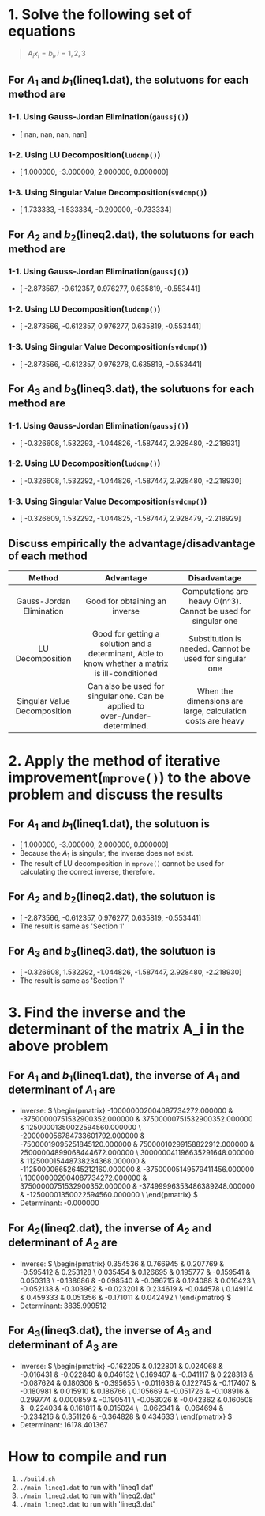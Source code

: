# 1. Solve the following set of equations

> $A_i x_i = b_i, i=1,2,3$

## For $A_1$ and $b_1$(**lineq1.dat**), the solutuons for each method are
### 1-1. Using Gauss-Jordan Elimination(`gaussj()`)
- [         nan,         nan,         nan,         nan]
### 1-2. Using LU Decomposition(`ludcmp()`)
- [    1.000000,   -3.000000,    2.000000,    0.000000]
### 1-3. Using Singular Value Decomposition(`svdcmp()`)
- [    1.733333,   -1.533334,   -0.200000,   -0.733334]

## For $A_2$ and $b_2$(**lineq2.dat**), the solutuons for each method are
### 1-1. Using Gauss-Jordan Elimination(`gaussj()`)
- [   -2.873567,   -0.612357,    0.976277,    0.635819,   -0.553441]
### 1-2. Using LU Decomposition(`ludcmp()`)
- [   -2.873566,   -0.612357,    0.976277,    0.635819,   -0.553441]
### 1-3. Using Singular Value Decomposition(`svdcmp()`)
- [   -2.873566,   -0.612357,    0.976278,    0.635819,   -0.553441]

## For $A_3$ and $b_3$(**lineq3.dat**), the solutuons for each method are
### 1-1. Using Gauss-Jordan Elimination(`gaussj()`)
- [   -0.326608,    1.532293,   -1.044826,   -1.587447,    2.928480,   -2.218931]
### 1-2. Using LU Decomposition(`ludcmp()`)
- [   -0.326608,    1.532292,   -1.044826,   -1.587447,    2.928480,   -2.218930]
### 1-3. Using Singular Value Decomposition(`svdcmp()`)
- [   -0.326609,    1.532292,   -1.044825,   -1.587447,    2.928479,   -2.218929]

## Discuss empirically the advantage/disadvantage of each method

|Method|Advantage|Disadvantage|
|:-:|:-:|:-:|
|Gauss-Jordan Elimination|Good for obtaining an inverse|Computations are heavy O(n^3). Cannot be used for singular one|
|LU Decomposition|Good for getting a solution and a determinant, Able to know whether a matrix is ill-conditioned|Substitution is needed. Cannot be used for singular one|
|Singular Value Decomposition|Can also be used for singular one. Can be applied to over-/under-determined.|When the dimensions are large, calculation costs are heavy|

# 2. Apply the method of iterative improvement(`mprove()`) to the above problem and discuss the results

## For $A_1$ and $b_1$(**lineq1.dat**), the solutuon is
- [    1.000000,   -3.000000,    2.000000,    0.000000]
- Because the $A_1$ is singular, the inverse does not exist.
- The result of LU decomposition in `mprove()` cannot be used for calculating the correct inverse, therefore.

## For $A_2$ and $b_2$(**lineq2.dat**), the solutuon is
- [   -2.873566,   -0.612357,    0.976277,    0.635819,   -0.553441]
- The result is same as 'Section 1'

## For $A_3$ and $b_3$(**lineq3.dat**), the solutuon is
- [   -0.326608,    1.532292,   -1.044826,   -1.587447,    2.928480,   -2.218930]
- The result is same as 'Section 1'

# 3. Find the inverse and the determinant of the matrix A_i in the above problem

## For $A_1$ and $b_1$(**lineq1.dat**), the inverse of $A_1$ and determinant of $A_1$ are
- Inverse: $
\begin{pmatrix}
-100000002004087734272.000000 & -37500000751532900352.000000 & 37500000751532900352.000000 & 12500001350022594560.000000 \\
-200000056784733601792.000000 & -75000019095251845120.000000 & 75000010299158822912.000000 & 25000004899068444672.000000 \\
300000041196635291648.000000 & 112500015448738234368.000000 & -112500006652645212160.000000 & -37500005149579411456.000000 \\
100000002004087734272.000000 & 37500000751532900352.000000 & -37499996353486389248.000000 & -12500001350022594560.000000 \\
\end{pmatrix}
$
- Determinant: -0.000000

## For $A_2$(**lineq2.dat**), the inverse of $A_2$ and determinant of $A_2$ are

- Inverse: $
\begin{pmatrix}
0.354536 &  0.766945 &  0.207769 & -0.595412 &  0.253128 \\
0.035454 &  0.126695 &  0.195777 & -0.159541 &  0.050313 \\
-0.138686 & -0.098540 & -0.096715 &  0.124088 &  0.016423 \\
-0.052138 & -0.303962 & -0.023201 &  0.234619 & -0.044578 \\
0.149114 &  0.459333 &  0.051356 & -0.171011 &  0.042492 \\
\end{pmatrix}
$
- Determinant: 3835.999512
  
## For $A_3$(**lineq3.dat**), the inverse of $A_3$ and determinant of $A_3$ are
- Inverse: $
\begin{pmatrix}
   -0.162205 &  0.122801 &  0.024068 & -0.016431 & -0.022840 &  0.046132 \\
    0.169407 & -0.041117 &  0.228313 & -0.087624 &  0.180306 & -0.395655 \\
   -0.011636 &  0.122745 & -0.117407 & -0.180981 &  0.015910 &  0.186766 \\
    0.105669 & -0.051726 & -0.108916 &  0.299774 &  0.000859 & -0.190541 \\
   -0.053026 & -0.042362 &  0.160508 & -0.224034 &  0.161811 &  0.015024 \\
   -0.062341 & -0.064694 & -0.234216 &  0.351126 & -0.364828 &  0.434633 \\
\end{pmatrix}
$
- Determinant: 16178.401367

# How to compile and run

1. `./build.sh`
2. `./main lineq1.dat` to run with 'lineq1.dat'
3. `./main lineq2.dat` to run with 'lineq2.dat'
4. `./main lineq3.dat` to run with 'lineq3.dat'